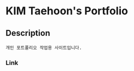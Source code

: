 # KIM Taehoon's Portfolio

## Description

```
개인 포트폴리오 작업용 사이트입니다.
```

### Link

<!-- https://thkim4729.github.io/portfolio_nuxt/ -->
